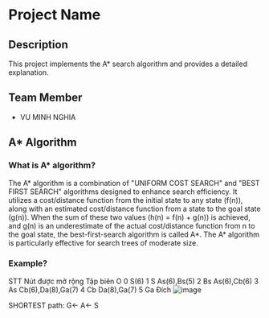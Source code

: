 # Project Name

## Description

This project implements the A* search algorithm and provides a detailed explanation.

## Team Member
- VU MINH NGHIA

## A* Algorithm

### What is A* algorithm?

The A* algorithm is a combination of "UNIFORM COST SEARCH" and "BEST FIRST SEARCH" algorithms designed to enhance search efficiency. It utilizes a cost/distance function from the initial state to any state (f(n)), along with an estimated cost/distance function from a state to the goal state (g(n)). When the sum of these two values (h(n) = f(n) + g(n)) is achieved, and g(n) is an underestimate of the actual cost/distance function from n to the goal state, the best-first-search algorithm is called A*. The A* algorithm is particularly effective for search trees of moderate size.

### Example?

STT	Nút được mở rộng	Tập biên O
0		S(6)
1	S	As(6),Bs(5)
2	Bs	As(6),Cb(6)
3	As	Cb(6),Da(8),Ga(7)
4	Cb	Da(8),Ga(7)
5	Ga	Đích
![image](https://github.com/CodeCommanderX/Research-the-A-star-algorithm/assets/132070927/94a868ea-66d4-46c3-b02c-3fabc8302a21)

SHORTEST path: G← A← S
